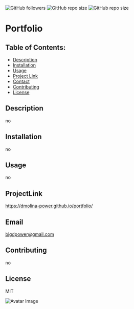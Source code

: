  
            
  ![GitHub followers](https://img.shields.io/github/followers/dmolina-power) 
  ![GitHub repo size](https://img.shields.io/github/repo-size/dmolina-power/Portfolio) 
  ![GitHub repo size](https://img.shields.io/github/repo-size/dmolina-power/Portfolio)
  
  
# Portfolio

## Table of Contents:
 * [Description](#description)
 * [Installation](#installation)
 * [Usage](#usage)
 * [Project Link](#projectLink)
 * [Contact](#email) 
 * [Contributing](#contributing)
 * [License](#license)
 
 ## Description
 no

 ## Installation
 no

 ## Usage
 no

 ## ProjectLink
 https://dmolina-power.github.io/portfolio/

 ## Email
 bigdpower@gmail.com

 

 ## Contributing
 no

 ## License
 MIT


 ![Avatar Image](https://avatars0.githubusercontent.com/u/62960620?v=4)
 